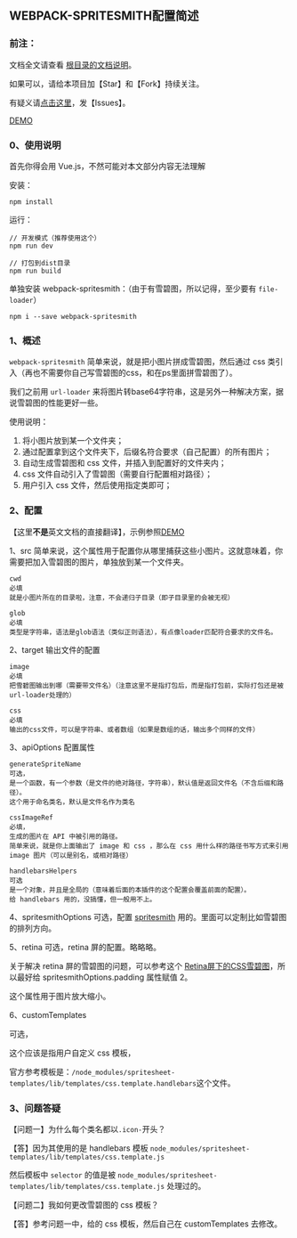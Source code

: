 ﻿<h2>WEBPACK-SPRITESMITH配置简述</h2>

<h3>前注：</h3>

文档全文请查看 [根目录的文档说明](https://github.com/qq20004604/webpack-study)。

如果可以，请给本项目加【Star】和【Fork】持续关注。

有疑义请[点击这里](https://github.com/qq20004604/webpack-study/issues)，发【Issues】。

[DEMO](https://github.com/qq20004604/webpack-study/tree/master/8%E3%80%81%E6%8F%92%E4%BB%B6/webpack-spritesmith)

<h3>0、使用说明</h3>

首先你得会用 Vue.js，不然可能对本文部分内容无法理解

安装：

```
npm install
```

运行：

```
// 开发模式（推荐使用这个）
npm run dev

// 打包到dist目录
npm run build
```

单独安装 webpack-spritesmith：（由于有雪碧图，所以记得，至少要有 ``file-loader``）

```
npm i --save webpack-spritesmith
```


<h3>1、概述</h3>

``webpack-spritesmith`` 简单来说，就是把小图片拼成雪碧图，然后通过 css 类引入（再也不需要你自己写雪碧图的css，和在ps里面拼雪碧图了）。

我们之前用 ``url-loader`` 来将图片转base64字符串，这是另外一种解决方案，据说雪碧图的性能更好一些。

使用说明：

1. 将小图片放到某一个文件夹；
2. 通过配置拿到这个文件夹下，后缀名符合要求（自己配置）的所有图片；
3. 自动生成雪碧图和 css 文件，并插入到配置好的文件夹内；
4. css 文件自动引入了雪碧图（需要自行配置相对路径）；
5. 用户引入 css 文件，然后使用指定类即可；


<h3>2、配置</h3>

【这里<b>不是</b>英文文档的直接翻译】，示例参照[DEMO](https://github.com/qq20004604/webpack-study/tree/master/8%E3%80%81%E6%8F%92%E4%BB%B6/webpack-spritesmith)

1、src 简单来说，这个属性用于配置你从哪里捕获这些小图片。这就意味着，你需要把加入雪碧图的图片，单独放到某一个文件夹。

```
cwd 
必填
就是小图片所在的目录啦，注意，不会递归子目录（即子目录里的会被无视）

glob 
必填
类型是字符串，语法是glob语法（类似正则语法），有点像loader匹配符合要求的文件名。
```

 
2、target 输出文件的配置

```
image 
必填
把雪碧图输出到哪（需要带文件名）（注意这里不是指打包后，而是指打包前，实际打包还是被url-loader处理的）

css 
必填
输出的css文件，可以是字符串、或者数组（如果是数组的话，输出多个同样的文件）
```


3、apiOptions 配置属性

```
generateSpriteName 
可选，
是一个函数，有一个参数（是文件的绝对路径，字符串），默认值是返回文件名（不含后缀和路径）。
这个用于命名类名，默认是文件名作为类名

cssImageRef 
必填，
生成的图片在 API 中被引用的路径。
简单来说，就是你上面输出了 image 和 css ，那么在 css 用什么样的路径书写方式来引用 image 图片（可以是别名，或相对路径）

handlebarsHelpers 
可选
是一个对象，并且是全局的（意味着后面的本插件的这个配置会覆盖前面的配置）。
给 handlebars 用的，没搞懂，但一般用不上。
```

4、spritesmithOptions 可选，配置 [spritesmith](https://github.com/Ensighten/spritesmith) 用的。里面可以定制比如雪碧图的排列方向。


5、retina 可选，retina 屏的配置。略略略。

关于解决 retina 屏的雪碧图的问题，可以参考这个 [Retina屏下的CSS雪碧图](https://www.toobug.net/article/css_image_sprites_on_retina_screen.html)，所以最好给 spritesmithOptions.padding 属性赋值 2。

这个属性用于图片放大缩小。

6、customTemplates 

可选，

这个应该是指用户自定义 css 模板，

官方参考模板是：``/node_modules/spritesheet-templates/lib/templates/css.template.handlebars``这个文件。

<h3>3、问题答疑</h3>

【问题一】为什么每个类名都以``.icon-``开头？

【答】因为其使用的是 handlebars 模板 ``node_modules/spritesheet-templates/lib/templates/css.template.js``

然后模板中 ``selector`` 的值是被 ``node_modules/spritesheet-templates/lib/templates/css.template.js`` 处理过的。

【问题二】我如何更改雪碧图的 css 模板？

【答】参考问题一中，给的 css 模板，然后自己在 customTemplates 去修改。